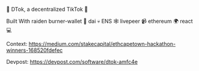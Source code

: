 🤺  DTok, a decentralized TikTok 🚀

Built With raiden burner-wallet 👜 dai 💀 ENS 🕸 livepeer 📹 ethereum 🌍 react 💻

Context: https://medium.com/stakecapital/ethcapetown-hackathon-winners-168520fdefec

Devpost: https://devpost.com/software/dtok-amfc4e
